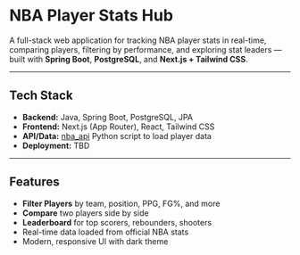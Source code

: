# NBA Player Stats Hub

A full-stack web application for tracking NBA player stats in real-time, comparing players, filtering by performance, and exploring stat leaders — built with **Spring Boot**, **PostgreSQL**, and **Next.js + Tailwind CSS**.

---

##  Tech Stack

- **Backend:** Java, Spring Boot, PostgreSQL, JPA
- **Frontend:** Next.js (App Router), React, Tailwind CSS
- **API/Data:** [nba_api](https://github.com/swar/nba_api) Python script to load player data
- **Deployment:** TBD

---

##  Features

-  **Filter Players** by team, position, PPG, FG%, and more
-  **Compare** two players side by side
-  **Leaderboard** for top scorers, rebounders, shooters
-  Real-time data loaded from official NBA stats
-  Modern, responsive UI with dark theme
  
